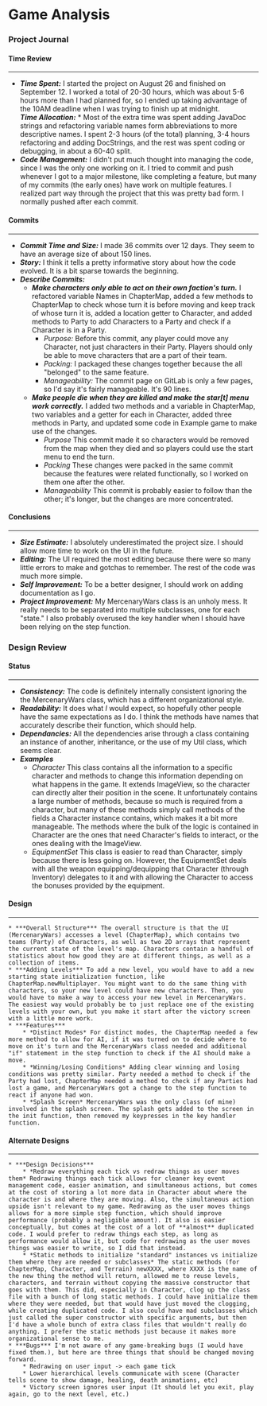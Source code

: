 # Game Analysis
### Project Journal
#### Time Review
***
* ***Time Spent:*** I started the project on August 26 and finished on September 12. I worked a total of 20-30 hours, which was about 5-6 hours more than I had planned for, so I ended up taking advantage of the 10AM deadline when I was trying to finish up at midnight.  
***Time Allocation:*** * Most of the extra time was spent adding JavaDoc strings and refactoring variable names form abbreviations to more descriptive names. I spent 2-3 hours (of the total) planning, 3-4 hours refactoring and adding DocStrings, and the rest was spent coding or debugging, in about a 60-40 split.
* ***Code Management:*** I didn't put much thought into managing the code, since I was the only one working on it. I tried to commit and push whenever I got to a major milestone, like completing a feature, but many of my commits (the early ones) have work on multiple features. I realized part way through the project that this was pretty bad form. I normally pushed after each commit.


#### Commits
***
* ***Commit Time and Size:*** I made 36 commits over 12 days. They seem to have an average size of about 150 lines.
* ***Story:*** I think it tells a pretty informative story about how the code evolved. It is a bit sparse towards the beginning.
*  ***Describe Commits:***
    * ***Make characters only able to act on their own faction's turn.***  I refactored variable Names in ChapterMap, added a few methods to ChapterMap to check whose turn it is before moving and keep track of whose turn it is, added a location getter to Character, and added methods to Party to add Characters to a Party and check if a Character is in a Party.
        * *Purpose:* Before this commit, any player could move any Character, not just characters in their Party. Players should only be able to move characters that are a part of their team.
        * *Packing:* I packaged these changes together because the all "belonged" to the same feature.
        * *Manageability:* The commit page on GitLab is only a few pages, so I'd say it's fairly manageable. It's 90 lines.
    * ***Make people die when they are killed and make the star[t] menu work correctly.*** I added two methods and a variable in ChapterMap, two variables and a getter for each in Character, added three methods in Party, and updated some code in Example game to make use of the changes.
        * *Purpose* This commit made it so characters would be removed from the map when they died and so players could use the start menu to end the turn.
        * *Packing* These changes were packed in the same commit because the features were related functionally, so I worked on them one after the other.
        * *Manageability* This commit is probably easier to follow than the other; it's longer, but the changes are more concentrated.


#### Conclusions
***
* ***Size Estimate:*** I absolutely underestimated the project size. I should allow more time to work on the UI in the future.
* ***Editing:*** The UI required the most editing because there were so many little errors to make and gotchas to remember. The rest of the code was much more simple.
* ***Self Improvement:*** To be a better designer, I should work on adding documentation as I go.
* ***Project Improvement:*** My MercenaryWars class is an unholy mess. It really needs to be separated into multiple subclasses, one for each "state." I also probably overused the key handler when I should have been relying on the step function.


### Design Review
#### Status
***
* ***Consistency:*** The code is definitely internally consistent ignoring the the MercenaryWars class, which has a different organizational style.
* ***Readability:*** It does what *I* would expect, so hopefully other people have the same expectations as I do. I think the methods have names that accurately describe their function, which should help.
* ***Dependancies:*** All the dependencies arise through a class containing an instance of another, inheritance, or the use of my Util class, which seems clear.
* ***Examples***
	* *Character* This class contains all the information to a specific character and methods to change this information depending on  what happens in the game. It extends ImageView, so the character can directly alter their position in the scene. It unfortunately contains a large number of methods, because so much is required from a character, but many of these methods simply call methods of the fields a Character instance contains, which makes it a bit more manageable. The methods where the bulk of the logic is contained in Character are the ones that need Character's fields to interact, or the ones dealing with the ImageView.
	* *EquipmentSet* This class is easier to read than Character, simply because there is less going on. However, the EquipmentSet deals with all the weapon equipping/dequipping that Character (through Inventory) delegates to it and with allowing the Character to access the bonuses provided by the equipment.

#### Design
***
	* ***Overall Structure*** The overall structure is that the UI (MercenaryWars) accesses a level (ChapterMap), which contains two teams (Party) of Characters, as well as two 2D arrays that represent the current state of the level's map. Characters contain a handful of statistics about how good they are at different things, as well as a collection of items.
	* ***Adding Levels*** To add a new level, you would have to add a new starting state initialization function, like ChapterMap.newMultiplayer. You might want to do the same thing with characters, so your new level could have new characters. Then, you would have to make a way to access your new level in MercenaryWars. The easiest way would probably be to just replace one of the existing levels with your own, but you make it start after the victory screen with a little more work.
	* ***Features***
		* *Distinct Modes* For distinct modes, the ChapterMap needed a few more method to allow for AI, if it was turned on to decide where to move on it's turn and the MercenaryWars class needed and additional "if" statement in the step function to check if the AI should make a move.
		* *Winning/Losing Conditions* Adding clear winning and losing conditions was pretty similar. Party needed a method to check if the Party had lost, ChapterMap needed a method to check if any Parties had lost a game, and MercenaryWars got a change to the step function to react if anyone had won.
		* *Splash Screen* MercenaryWars was the only class (of mine) involved in the splash screen. The splash gets added to the screen in the init function, then removed my keypresses in the key handler function.
#### Alternate Designs
***
	* ***Design Decisions***
		* *Redraw everything each tick vs redraw things as user moves them* Redrawing things each tick allows for cleaner key event management code, easier animation, and simultaneous actions, but comes at the cost of storing a lot more data in Character about where the character is and where they are moving. Also, the simultaneous action upside isn't relevant to my game. Redrawing as the user moves things allows for a more simple step function, which should improve performance (probably a negligible amount). It also is easier conceptually, but comes at the cost of a lot of **almost** duplicated code. I would prefer to redraw things each step, as long as performance would allow it, but code for redrawing as the user moves things was easier to write, so I did that instead.
		* *Static methods to initialize "standard" instances vs initialize them where they are needed or subclasses* The static methods (for ChapterMap, Character, and Terrain) newXXXX, where XXXX is the name of the new thing the method will return, allowed me to reuse levels, characters, and terrain without copying the massive constructor that goes with them. This did, especially in Character, clog up the class file with a bunch of long static methods. I could have initialize them where they were needed, but that would have just moved the clogging, while creating duplicated code. I also could have mad subclasses which just called the super constructor with specific arguments, but then I'd have a whole bunch of extra class files that wouldn't really do anything. I prefer the static methods just because it makes more organizational sense to me.
	* ***Bugs*** I'm not aware of any game-breaking bugs (I would have fixed them.), but here are three things that should be changed moving forward.
		* Redrawing on user input -> each game tick
		* Lower hierarchical levels communicate with scene (Character tells scene to show damage, healing, death animations, etc)
		* Victory screen ignores user input (It should let you exit, play again, go to the next level, etc.)
